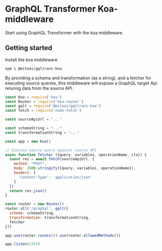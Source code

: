# GraphQL Transformer Koa-middleware

Start using GraphQL Transformer with the koa middleware. 

## Getting started
Install the koa middleware
```bash
npm i @mitoai/gqltrans-koa
```

By providing
a schema and transformation (as a string), and a fetcher for executing
source queries, this middleware will expose a GraphQL target
Api returing data from the source API.

```javascript
const Koa = require('koa')
const Router = require('koa-router')
const gqlt = require('@mitoai/gqltrans-koa')
const fetch = require('node-fetch')

const sourceApiUrl = "..."

const schemaString = "..."
const transformationString = "..."

const app = new Koa()

// Execute source query against source API
async function fetcher ({query, variables, operationName, ctx}) {
  const res = await fetch(sourceApiUrl, {
    method: "POST",
    body: JSON.stringify({query, variables, operationName}),
    headers: {
      'Content-Type': 'application/json'
    }
  })
  return res.json()
}

const router = new Router()
router.all('/graphql', gqlt({
  schema: schemaString,
  transformation: transformationString,
  fetcher
}))

app.use(router.routes()).use(router.allowedMethods())

app.listen(1337)

```
